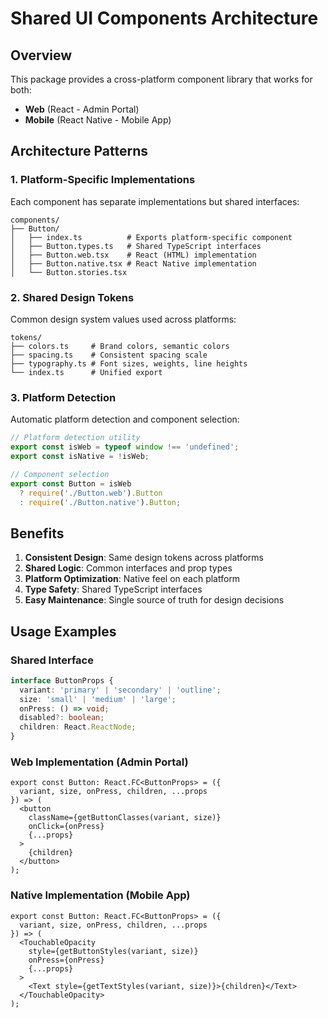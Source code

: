 # Shared UI Components Architecture

## Overview
This package provides a cross-platform component library that works for both:
- **Web** (React - Admin Portal)
- **Mobile** (React Native - Mobile App)

## Architecture Patterns

### 1. Platform-Specific Implementations
Each component has separate implementations but shared interfaces:

```
components/
├── Button/
│   ├── index.ts          # Exports platform-specific component
│   ├── Button.types.ts   # Shared TypeScript interfaces
│   ├── Button.web.tsx    # React (HTML) implementation
│   ├── Button.native.tsx # React Native implementation
│   └── Button.stories.tsx
```

### 2. Shared Design Tokens
Common design system values used across platforms:

```
tokens/
├── colors.ts     # Brand colors, semantic colors
├── spacing.ts    # Consistent spacing scale
├── typography.ts # Font sizes, weights, line heights
└── index.ts      # Unified export
```

### 3. Platform Detection
Automatic platform detection and component selection:

```typescript
// Platform detection utility
export const isWeb = typeof window !== 'undefined';
export const isNative = !isWeb;

// Component selection
export const Button = isWeb 
  ? require('./Button.web').Button 
  : require('./Button.native').Button;
```

## Benefits

1. **Consistent Design**: Same design tokens across platforms
2. **Shared Logic**: Common interfaces and prop types
3. **Platform Optimization**: Native feel on each platform
4. **Type Safety**: Shared TypeScript interfaces
5. **Easy Maintenance**: Single source of truth for design decisions

## Usage Examples

### Shared Interface
```typescript
interface ButtonProps {
  variant: 'primary' | 'secondary' | 'outline';
  size: 'small' | 'medium' | 'large';
  onPress: () => void;
  disabled?: boolean;
  children: React.ReactNode;
}
```

### Web Implementation (Admin Portal)
```tsx
export const Button: React.FC<ButtonProps> = ({ 
  variant, size, onPress, children, ...props 
}) => (
  <button 
    className={getButtonClasses(variant, size)}
    onClick={onPress}
    {...props}
  >
    {children}
  </button>
);
```

### Native Implementation (Mobile App)
```tsx
export const Button: React.FC<ButtonProps> = ({ 
  variant, size, onPress, children, ...props 
}) => (
  <TouchableOpacity 
    style={getButtonStyles(variant, size)}
    onPress={onPress}
    {...props}
  >
    <Text style={getTextStyles(variant, size)}>{children}</Text>
  </TouchableOpacity>
);
```
